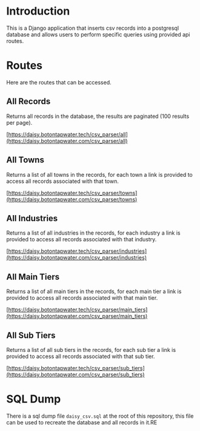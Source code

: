 # Introduction
This is a Django application that inserts csv records into a postgresql database and allows users to perform specific queries using provided api routes.

# Routes
Here are the routes that can be accessed.

## All Records
Returns all records in the database, the results are paginated (100 results per page).

[https://daisy.botontapwater.tech/csv_parser/all](https://daisy.botontapwater.com/csv_parser/all)

## All Towns
Returns a list of all towns in the records, for each town a link is provided to access all records associated with that town.

[https://daisy.botontapwater.tech/csv_parser/towns](https://daisy.botontapwater.com/csv_parser/towns)

## All Industries
Returns a list of all industries in the records, for each industry a link is provided to access all records associated with that industry.

[https://daisy.botontapwater.tech/csv_parser/industries](https://daisy.botontapwater.com/csv_parser/industries)

## All Main Tiers
Returns a list of all main tiers in the records, for each main tier a link is provided to access all records associated with that main tier.

[https://daisy.botontapwater.tech/csv_parser/main_tiers](https://daisy.botontapwater.com/csv_parser/main_tiers)

## All Sub Tiers
Returns a list of all sub tiers in the records, for each sub tier a link is provided to access all records associated with that sub tier.

[https://daisy.botontapwater.tech/csv_parser/sub_tiers](https://daisy.botontapwater.com/csv_parser/sub_tiers)

# SQL Dump
There is a sql dump file `daisy_csv.sql` at the root of this repository, this file can be used to recreate the database and all records in it.RE
